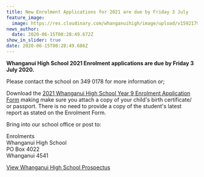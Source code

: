 ```yaml
---
title: New Enrolment Applications for 2021 are due by Friday 3 July
feature_image:
  image: https://res.cloudinary.com/whanganuihigh/image/upload/v1592179434/News/new_flyer_2020_updated.jpg
news_author:
  date: 2020-06-15T00:28:49.672Z
show_in_slider: true
date: 2020-06-15T00:28:49.686Z
---
```

**Whanganui High School 2021 Enrolment applications are due by Friday 3 July 2020.**

Please contact the school on 349 0178 for more information or;

Download the [2021 Whanganui High School Year 9 Enrolment Application Form](https://res.cloudinary.com/whanganuihigh/image/upload/v1591239884/Enrolment%20Applications/2021_Year_9_Enrolment_Application_-_Whanganui_High_School.pdf) making make sure you attach a copy of your child's birth certificate/ or passport. There is no need to provide a copy of the student's latest report as stated on the Enrolment Form.

Bring into our school office or post to:

Enrolments  
Whanganui High School  
PO Box 4022  
Whanganui 4541

[View Whanganui High School Prospectus](https://res.cloudinary.com/whanganuihigh/image/upload/v1591239879/Enrolment%20Applications/2020_Prospectus.pdf)